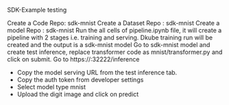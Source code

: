 SDK-Example testing

Create a Code Repo: sdk-mnist
Create a Dataset Repo : sdk-mnist
Create a model Repo : sdk-mnist
Run the all cells of pipeline.ipynb file, it will create a pipeline with 2 stages i.e. training and serving.
Dkube training run will be created and the output is a sdk-mnist model
Go to sdk-mnist model and create test inference, replace transformer code as mnist/transformer.py and click on submit.
Go to https://<URL>:32222/inference
- Copy the model serving URL from the test inference tab.
- Copy the auth token from developer settings
- Select model type mnist
- Upload the digit image and click on predict
